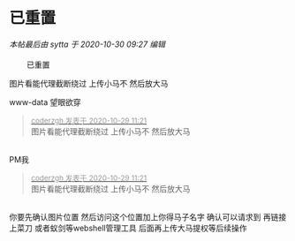 # 已重置


<i class="pstatus"> 本帖最后由 sytta 于 2020-10-30 09:27 编辑 </i><br />
<br />
&nbsp; &nbsp; &nbsp; &nbsp; 已重置

图片看能代理截断绕过 上传小马不 然后放大马<img src="static/image/smiley/default/lol.gif" smilieid="12" border="0" alt="" />

www-data 望眼欲穿

<div class="quote"><blockquote><font size="2"><a href="https://www.hostloc.com/forum.php?mod=redirect&amp;goto=findpost&amp;pid=9368338&amp;ptid=759734" target="_blank"><font color="#999999">coderzgh 发表于 2020-10-29 11:21</font></a></font><br />
图片看能代理截断绕过 上传小马不 然后放大马</blockquote></div><br />
PM我

<div class="quote"><blockquote><font size="2"><a href="https://www.hostloc.com/forum.php?mod=redirect&amp;goto=findpost&amp;pid=9368338&amp;ptid=759734" target="_blank"><font color="#999999">coderzgh 发表于 2020-10-29 11:21</font></a></font><br />
图片看能代理截断绕过 上传小马不 然后放大马</blockquote></div><br />
你要先确认图片位置 然后访问这个位置加上你得马子名字 确认可以请求到 再链接上菜刀 或者蚁剑等webshell管理工具 后面再上传大马提权等后续操作
